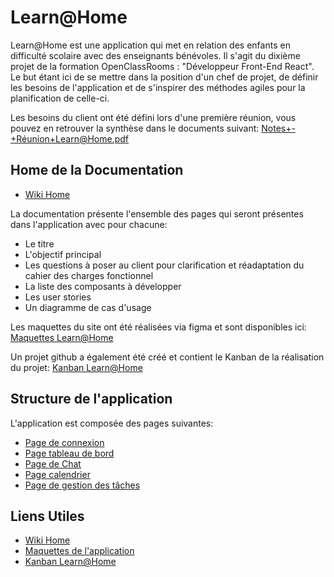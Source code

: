 # **Learn@Home**

Learn@Home est une application qui met en relation des enfants en difficulté scolaire avec des enseignants bénévoles. Il s'agit du dixième projet de la formation OpenClassRooms : "Développeur Front-End React". Le but étant ici de se mettre dans la position d'un chef de projet, de définir les besoins de l'application et de s'inspirer des méthodes agiles pour la planification de celle-ci.

Les besoins du client ont été défini lors d'une première réunion, vous pouvez en retrouver la synthèse dans le documents suivant: 
[Notes+-+Réunion+Learn@Home.pdf](https://github.com/Mickael-Klein/OpenClassRooms-DevReact-Projet_10/files/11517612/Notes%2B-%2BReunion%2BLearn%40Home.pdf)

## **Home de la Documentation**
* [Wiki Home](https://github.com/Mickael-Klein/OpenClassRooms-DevReact-Projet_10/wiki)

La documentation présente l'ensemble des pages qui seront présentes dans l'application avec pour chacune:
* Le titre
* L'objectif principal
* Les questions à poser au client pour clarification et réadaptation du cahier des charges fonctionnel
* La liste des composants à développer
* Les user stories
* Un diagramme de cas d'usage

Les maquettes du site ont été réalisées via figma et sont disponibles ici: [Maquettes Learn@Home](https://www.figma.com/file/OpRZc0CxagMZIhrlXu8P9O/Learn%40Home?type=design&node-id=0-1&t=fiyhHAIVWpNXnZnT-0)

Un projet github a également été créé et contient le Kanban de la réalisation du projet: [Kanban Learn@Home](https://github.com/users/Mickael-Klein/projects/6)


## **Structure de l'application**
L'application est composée des pages suivantes:
* [Page de connexion](https://github.com/Mickael-Klein/OpenClassRooms-DevReact-Projet_10/wiki/Page-de-connexion)
* [Page tableau de bord](https://github.com/Mickael-Klein/OpenClassRooms-DevReact-Projet_10/wiki/Page-tableau-de-bord)
* [Page de Chat](https://github.com/Mickael-Klein/OpenClassRooms-DevReact-Projet_10/wiki/Page-Chat)
* [Page calendrier](https://github.com/Mickael-Klein/OpenClassRooms-DevReact-Projet_10/wiki/Page-calendrier)
* [Page de gestion des tâches](https://github.com/Mickael-Klein/OpenClassRooms-DevReact-Projet_10/wiki/Page-T%C3%A2ches)


## **Liens Utiles**
* [Wiki Home](https://github.com/Mickael-Klein/OpenClassRooms-DevReact-Projet_10/wiki)
* [Maquettes de l'application](https://www.figma.com/file/OpRZc0CxagMZIhrlXu8P9O/Learn%40Home?type=design&node-id=0-1&t=fiyhHAIVWpNXnZnT-0)
* [Kanban Learn@Home](https://github.com/users/Mickael-Klein/projects/6)
